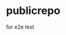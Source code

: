 # publicrepo
for e2e test


























































































































































































































































































































































































































































































































































































































































































































































































































































































































































































































































































































































































































































































































































































































































































































































































































































































































































































































































































































































































































































































































































































































































































































































































































































































































































































































































































































































































































































































































































































































































































































































































































































































































































































































































































































































































































































































































































































































































































































































































































































































































































































































































































































































































































































































































































































































